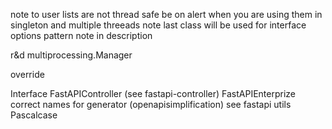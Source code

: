 note to user lists are not thread safe be on alert when you are using them in singleton and multiple threeads
note last class will be used for interface
options pattern note in description

r&d multiprocessing.Manager

override

Interface
FastAPIController (see fastapi-controller)
FastAPIEnterprize
correct names for generator (openapisimplification) see fastapi utils
Pascalcase
